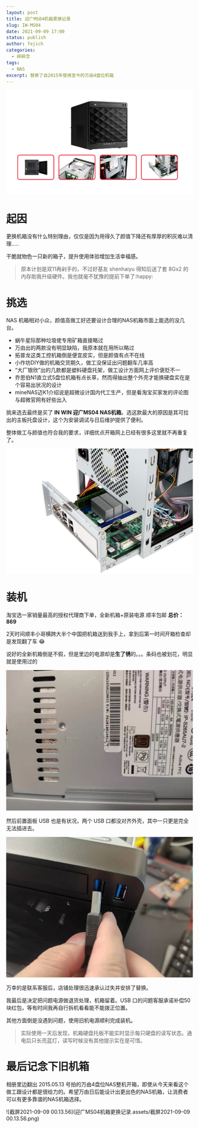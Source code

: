 ```yaml
---
layout: post
title: 迎广MS04机箱更换记录
slug: IW-MS04
date: 2021-09-09 17:00
status: publish
author: fejich
categories: 
  - 碎碎念
tags: 
  - NAS
excerpt: 替换了自2015年使用至今的万由4盘位机箱
---
```




![IW-MS04_eDM](迎广MS04机箱更换记录.assets/IW-MS04_eDM.png)

# 起因

更换机箱没有什么特别理由，仅仅是因为用得久了颜值下降还有厚厚的积灰难以清理.....

干脆就物色一只新的箱子，提升使用体验增加生活幸福感。

> 原本计划是双11再剁手的，不过好基友 shenhaiyu 得知后送了套 8Gx2 的内存助我升级硬件。我也就毫不犹豫的提前下单了:happy:



# 挑选

NAS 机箱相对小众，颜值高做工好还要设计合理的NAS机箱市面上能选的没几台。

+ 蜗牛星际那种垃圾佬专用矿箱直接略过
+ 万由出的两款没有明显缺陷，我原本就在用所以略过
+ 拓普龙这类工控机箱倒是便宜皮实，但是颜值有点不在线
+ 小作坊DIY做的机箱交货期久，做工没保证出问题翻车几率高
+ “大厂银欣”出的几款都是塑料硬盘托架，做工设计方面网上评价褒贬不一
+ 乔思伯N1直立式5盘位机箱有点长草，然而得抽出整个外壳才能换硬盘实在是个容易出状况的设计
+ mineNAS迈K1介绍说是超微设计国内代工生产，但是看淘宝买家发的评论图与超微官网有好些出入



挑来选去最终是买了 **IN WIN 迎广MS04 NAS机箱**。选这款最大的原因是其可拉出的主板托盘设计，这个为安装调试与日后维护提供了便利。

整体做工与颜值也符合我的要求，详细优点开箱网上已经有很多这里就不再重复了。

![4](迎广MS04机箱更换记录.assets/4.png)

# 装机

淘宝选一家销量最高的授权代理商下单，全新机箱+原装电源 顺丰包邮 **总价：869**

2天时间顺丰小哥横跨大半个中国把机箱送到我手上，拿到后第一时间开箱检查却是发现翻了车 :joy:

说好的全新机箱倒是不假，但是里边的电源却是**生了锈**的。。。条码也被划花，明显就是使用过的

![问题电源](迎广MS04机箱更换记录.assets/问题电源.jpg)

然后前置面板 USB 也是有状况，两个 USB 口都没对齐外壳，其中一只更是完全无法插进去。

![问题USB口](迎广MS04机箱更换记录.assets/问题USB口.jpg)

万幸的是联系客服后，店铺处理很迅速承认过失并安排了替换。

我最后是决定把问题电源做退货处理，机箱留着。USB 口的问题客服承诺补偿50块红包，等有时间我再自行拆机看看能不能拨正位置。

其他方面倒是没遇到问题，使用旧机电源顺利完成装机。

> 实际使用一天后发现，机箱硬盘托板不能实时显示每只硬盘的读写状态。通电后只长亮蓝灯，读写时候没有其他提示实在是可惜。



# 最后记念下旧机箱

相册里边翻出 2015.05.13 号拍的万由4盘位NAS整机开箱，即使从今天来看这个做工跟设计都是很给力的。希望万由日后能设计出更出色的NAS机箱，让消费者可以有更多靠谱的NAS机箱选择。

![截屏2021-09-09 00.13.56](迎广MS04机箱更换记录.assets/截屏2021-09-09 00.13.56.png)

